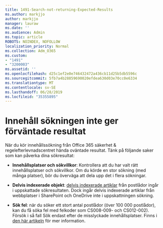 ```yaml
---
title: 1491-Search-not-returning-Expected-Results
ms.author: markjjo
author: markjjo
manager: lauraw
ms.date: ''
ms.audience: Admin
ms.topic: article
ROBOTS: NOINDEX, NOFOLLOW
localization_priority: Normal
ms.collection: Adm_O365
ms.custom:
- "1491"
- "3200003"
ms.assetid: ''
ms.openlocfilehash: d25c1ef2e0e746432472a436cb11d25b5db5596c
ms.sourcegitcommit: 5fb7a4b28859690020efdea630d03e70cc0e6334
ms.translationtype: MT
ms.contentlocale: sv-SE
ms.lasthandoff: 06/28/2019
ms.locfileid: "35355895"
---
```

# <a name="content-search-not-returning-expected-results"></a>Innehåll sökningen inte ger förväntade resultat

När du kör innehållssökning från Office 365 säkerhet & regelefterlevnadscentret hända oväntade resultat. Tänk på följande saker som kan påverka dina sökresultat:

- **Innehållsplatser och sökvillkor**: Kontrollera att du har valt rätt innehållsplatser och sökvillkor. Om du körde en stor sökning (med många platser), bör du överväga att dela upp det i flera sökningar.

- **Delvis indexerade objekt**: [delvis indexerade artiklar](https://docs.microsoft.com/office365/securitycompliance/partially-indexed-items-in-content-search) från postlådor ingår i uppskattade sökresultaten. Dock ingår delvis indexerade artiklar från webbplatser i SharePoint och OneDrive inte i uppskattningen sökning.

- **Sök fel**: när du söker ett stort antal postlådor (över 100 000 postlådor), kan du få söka fel med felkoder som CS008-009- och CS012-002). Försök i så fall Sök endast efter de misslyckade innehållsplatser. Finns i [den här artikeln](https://docs.microsoft.com/office365/securitycompliance/retry-failed-content-search) för mer information.
